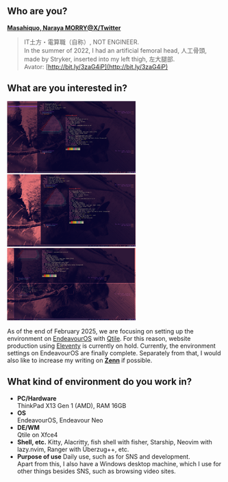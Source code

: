 ## Who are you?

**[Masahiquo, Naraya MORRY@X/Twitter](https://twitter.com/dollplayer2501)**

> IT土方・電算職（自称）, NOT ENGINEER.  
> In the summer of 2022, I had an artificial femoral head, 人工骨頭, made by Stryker, inserted into my left thigh, 左大腿部.  
> Avator: [http://bit.ly/3zaG4iP](http://bit.ly/3zaG4iP)


## What are you interested in?

<img src="https://raw.githubusercontent.com/dollplayer2501/dollplayer2501/refs/heads/main/EndeavourOS_Qtile_2025-02-27_14-57-10.png" width=300> <img src="https://raw.githubusercontent.com/dollplayer2501/dollplayer2501/refs/heads/main/EndeavourOS_Qtile_2025-02-27_14-57-32.png" width=300> <img src="https://raw.githubusercontent.com/dollplayer2501/dollplayer2501/refs/heads/main/EndeavourOS_Qtile_2025-02-27_14-57-42.png" width=300>

As of the end of February 2025, we are focusing on setting up the environment on [EndeavourOS](https://endeavouros.com/) with [Qtile](https://qtile.org/).
For this reason, website production using [Eleventy](https://www.11ty.dev/) is currently on hold.
Currently, the environment settings on EndeavourOS are finally complete.
Separately from that, I would also like to increase my writing on **[Zenn](https://zenn.dev/dollplayer2501)** if possible.


## What kind of environment do you work in?

- **PC/Hardware**  
ThinkPad X13 Gen 1 (AMD), RAM 16GB
- **OS**  
EndeavourOS, Endeavour Neo
- **DE/WM**  
Qtile on Xfce4
- **Shell, etc.**
Kitty, Alacritty, fish shell with fisher, Starship, Neovim with lazy.nvim, Ranger with Überzug++, etc.
- **Purpose of use**
Daily use, such as for SNS and development.  
Apart from this, I also have a Windows desktop machine, which I use for other things besides SNS, such as browsing video sites.


